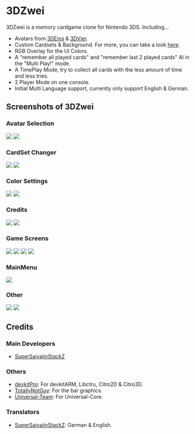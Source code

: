 # 3DZwei

3DZwei is a memory cardgame clone for Nintendo 3DS. Including...

* Avatars from [3DEins](https://github.com/Universal-Team/3DEins) & [3DVier](https://github.com/Universal-Team/3DVier).
* Custom Cardsets & Background. For more, you can take a look [here](https://github.com/SuperSaiyajinStackZ/3DZwei/blob/master/card_generator).
* RGB Overlay for the UI Colors.
* A "remember all played cards" and "remember last 2 played cards" AI in the "Multi Play!" mode.
* A TimePlay Mode, try to collect all cards with the less amount of time and less tries.
* 2 Player Mode on one console.
* Initial Multi Language support, currently only support English & German.

## Screenshots of 3DZwei
### Avatar Selection
![](https://github.com/SuperSaiyajinStackZ/3DZwei/blob/master/screenshots/avatar_selection1.png) ![](https://github.com/SuperSaiyajinStackZ/3DZwei/blob/master/screenshots/avatar_selection2.png)

### CardSet Changer
![](https://github.com/SuperSaiyajinStackZ/3DZwei/blob/master/screenshots/set_changer.png) ![](https://github.com/SuperSaiyajinStackZ/3DZwei/blob/master/screenshots/cardset_preview.png)

### Color Settings
![](https://github.com/SuperSaiyajinStackZ/3DZwei/blob/master/screenshots/colorchanger.png) ![](https://github.com/SuperSaiyajinStackZ/3DZwei/blob/master/screenshots/rgb_overlay.png)

### Credits
![](https://github.com/SuperSaiyajinStackZ/3DZwei/blob/master/screenshots/credits.png) ![](https://github.com/SuperSaiyajinStackZ/3DZwei/blob/master/screenshots/developed_by.png)

### Game Screens
![](https://github.com/SuperSaiyajinStackZ/3DZwei/blob/master/screenshots/gameModeSelect.png) ![](https://github.com/SuperSaiyajinStackZ/3DZwei/blob/master/screenshots/game_screen.png) ![](https://github.com/SuperSaiyajinStackZ/3DZwei/blob/master/screenshots/game_result.png) ![](https://github.com/SuperSaiyajinStackZ/3DZwei/blob/master/screenshots/timePlay.png)

### MainMenu
![](https://github.com/SuperSaiyajinStackZ/3DZwei/blob/master/screenshots/mainmenu.png)

### Other
![](https://github.com/SuperSaiyajinStackZ/3DZwei/blob/master/screenshots/rulesOvl.png) ![](https://github.com/SuperSaiyajinStackZ/3DZwei/blob/master/screenshots/langSelect.png)

## Credits
### Main Developers
- [SuperSaiyajinStackZ](https://github.com/SuperSaiyajinStackZ)

### Others
- [devkitPro](https://github.com/devkitPro): For devkitARM, Libctru, Citro2D & Citro3D.
- [TotallyNotGuy](https://github.com/TotallyNotGuy): For the bar graphics.
- [Universal-Team](https://github.com/Universal-Team): For Universal-Core.

### Translators
- [SuperSaiyajinStackZ](https://github.com/SuperSaiyajinStackZ): German & English.